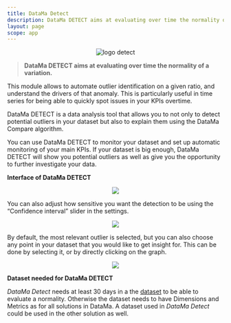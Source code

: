 ```yaml
---
title: DataMa Detect
description: DataMa DETECT aims at evaluating over time the normality of a variation.
layout: page
scope: app
---
```


<center><img src="{{site.url}}/{{site.baseurl}}/core_app/new/images/Detect_icon.jpg" alt="logo detect" /></center>

> **DataMa DETECT aims at evaluating over time the normality of a variation.**


This module allows to automate outlier identification on a given ratio, and understand the drivers of that anomaly. This is particularly useful in time series for being able to quickly spot issues in your KPIs overtime.

DataMa DETECT is a data analysis tool that allows you to not only to detect potential outliers in your dataset but also to explain them using the DataMa Compare algorithm.

You can use DataMa DETECT to monitor your dataset and set up automatic monitoring of your main KPIs. If your dataset is big enough, DataMa DETECT will show you potential outliers as well as give you the opportunity to further investigate your data. 


**Interface of DataMa DETECT** 

<center><img src="{{site.url}}/{{site.baseurl}}/core_app/new/detect/images/Example_AnomalyDetection.gif"/></center>


You can also adjust how sensitive you want the detection to be using the “Confidence interval” slider in the settings.

<center><img src="{{site.url}}/{{site.baseurl}}/core_app/new/detect/images/detect_confidenceInterval.jpg"/></center>

By default, the most relevant outlier is selected, but you can also choose any point in your dataset that you would like to get insight for. This can be done by selecting it, or by directly clicking on the graph.

<center><img src="{{site.url}}/{{site.baseurl}}/core_app/new/detect/images/detect_anomalyExplanation.jpg"/></center>


**Dataset needed for DataMa DETECT** 

<i>DataMa Detect</i> needs at least 30 days in a the [dataset]({{site.url}}/{{site.baseurl}}/core_app/new/prep/dataset.html) to be able to evaluate a normality. Otherwise the dataset needs to have Dimensions and Metrics as for all solutions in DataMa. A dataset used in <i>DataMa Detect</i> could be used in the other solution as well. 
